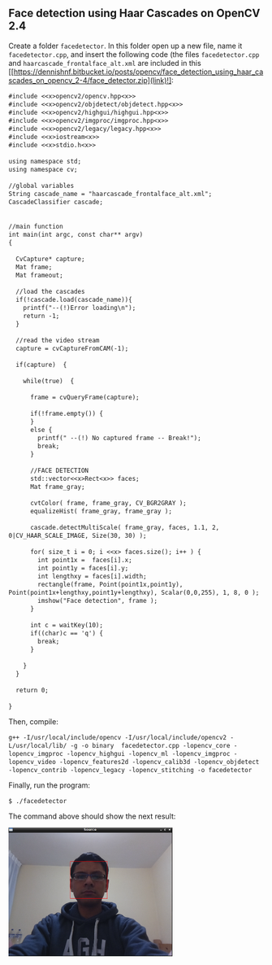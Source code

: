 
## Face detection using Haar Cascades on OpenCV 2.4 ##

Create a folder ```facedetector```. In this folder open up a new file, name it ```facedetector.cpp```, and insert the following code (the files ```facedetector.cpp``` and ```haarcascade_frontalface_alt.xml``` are included in this [[https://dennishnf.bitbucket.io/posts/opencv/face_detection_using_haar_cascades_on_opencv_2-4/face_detector.zip](link)!]:

```
#include <<x>opencv2/opencv.hpp<x>>
#include <<x>opencv2/objdetect/objdetect.hpp<x>>
#include <<x>opencv2/highgui/highgui.hpp<x>>
#include <<x>opencv2/imgproc/imgproc.hpp<x>>
#include <<x>opencv2/legacy/legacy.hpp<x>>
#include <<x>iostream<x>>
#include <<x>stdio.h<x>>
     
using namespace std;
using namespace cv;
     
//global variables
String cascade_name = "haarcascade_frontalface_alt.xml";
CascadeClassifier cascade;
     
     
//main function
int main(int argc, const char** argv)
{
     
  CvCapture* capture;
  Mat frame;
  Mat frameout;
    
  //load the cascades
  if(!cascade.load(cascade_name)){
    printf("--(!)Error loading\n"); 
    return -1; 
  }
     
  //read the video stream
  capture = cvCaptureFromCAM(-1);
    
  if(capture)  {
     
    while(true)  {
       
      frame = cvQueryFrame(capture);
      
      if(!frame.empty()) {
      }
      else {
        printf(" --(!) No captured frame -- Break!"); 
        break;
      }
      
      //FACE DETECTION
      std::vector<<x>Rect<x>> faces;
      Mat frame_gray;
      
      cvtColor( frame, frame_gray, CV_BGR2GRAY );
      equalizeHist( frame_gray, frame_gray );
      
      cascade.detectMultiScale( frame_gray, faces, 1.1, 2, 0|CV_HAAR_SCALE_IMAGE, Size(30, 30) );
      
      for( size_t i = 0; i <<x> faces.size(); i++ ) {
        int point1x =  faces[i].x;
        int point1y = faces[i].y;
        int lengthxy = faces[i].width;
        rectangle(frame, Point(point1x,point1y), Point(point1x+lengthxy,point1y+lengthxy), Scalar(0,0,255), 1, 8, 0 );
        imshow("Face detection", frame );
      }
      
      int c = waitKey(10);
      if((char)c == 'q') { 
        break; 
      }
    
    }
  }
    
  return 0;
     
}
```

Then, compile:

```
g++ -I/usr/local/include/opencv -I/usr/local/include/opencv2 -L/usr/local/lib/ -g -o binary  facedetector.cpp -lopencv_core -lopencv_imgproc -lopencv_highgui -lopencv_ml -lopencv_imgproc -lopencv_video -lopencv_features2d -lopencv_calib3d -lopencv_objdetect -lopencv_contrib -lopencv_legacy -lopencv_stitching -o facedetector
```

Finally, run the program:

```
$ ./facedetector
```

The command above should show the next result:

![image](/posts/opencv/face_detection_using_haar_cascades_on_opencv_2-4/facedetector.png)


